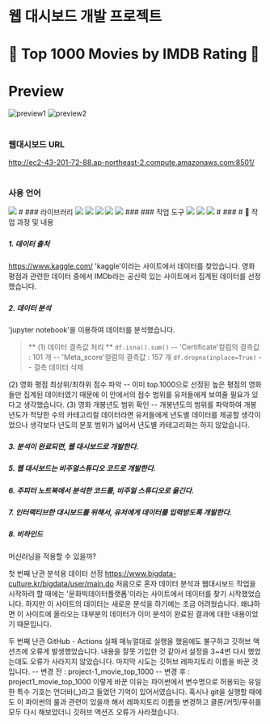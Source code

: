 # 웹 대시보드 개발 프로젝트  
#
#  👑 Top 1000 Movies by IMDB Rating 👑
#
# Preview
![preview1](https://user-images.githubusercontent.com/120348534/209481982-86104ea9-07cc-4f8f-b87e-620d5bbad9e5.PNG)
![preview2](https://user-images.githubusercontent.com/120348534/209481986-43e5c1e6-7387-4e3b-ba67-26087b8e08ab.PNG)
#
#
#
#
### 웹대시보드 URL
http://ec2-43-201-72-88.ap-northeast-2.compute.amazonaws.com:8501/
#
### 사용 언어
<img src="https://img.shields.io/badge/Python-3776AB?style=flat-square&logo=Python&logoColor=white"/>
#
### 라이브러리
<img src="https://img.shields.io/badge/NumPy-013243?style=flat-square&logo=NumPy&logoColor=white"/> <img src="https://img.shields.io/badge/pandas-150458?style=flat-square&logo=pandas&logoColor=white"/> <img src="https://img.shields.io/badge/Streamlit-FF4B4B?style=flat-square&logo=Streamlit&logoColor=white"/> <img src="https://img.shields.io/badge/matplotlib.pyplot-40AEF0?style=flat-square&logo=&logoColor=white"/> <img src="https://img.shields.io/badge/Seaborn-006600?style=flat-square&logo=&logoColor=white"/> 
###  
### 작업 도구
<img src="https://img.shields.io/badge/Visual Studio Code-007ACC?style=flat-square&logo=Visual Studio Code&logoColor=white"/> <img src="https://img.shields.io/badge/Anaconda-44A833?style=flat-square&logo=Anaconda&logoColor=white"/> <img src="https://img.shields.io/badge/Amazon AWS-232F3E?style=flat-square&logo=Amazon AWS&logoColor=white"/>
#
###
# 🔷 작업 과정 및 내용

###
##### 1. 데이터 출처
https://www.kaggle.com/
'kaggle'이라는 사이트에서 데이터를 찾았습니다.
영화 평점과 관련한 데이터 중에서 IMDb라는 공신력 있는 사이트에서 집계된 데이터를 선정했습니다.

###    
##### 2. 데이터 분석
'jupyter notebook'을 이용하여 데이터를 분석했습니다.
> ** (1) 데이터 결측값 처리 **
 `df.isna().sum()`
 -- 'Certificate'컬럼의 결측값 : 101 개
 -- 'Meta_score'컬럼의 결측값 : 157 개
 `df.dropna(inplace=True)`
 -- 결측 데이터 삭제
 
(2) 영화 평점 최상위/최하위 점수 파악
 -- 이미 top.1000으로 선정된 높은 평점의 영화들만 집계된 데이터였기 때문에 이 안에서의 점수 범위를 유저들에게 보여줄 필요가 있다고 생각했습니다.
(3) 영화 개봉년도 범위 확인
 -- 개봉년도의 범위를 파악하여 개봉년도가 적당한 수의 카테고리컬 데이터라면 유저들에게 년도별 데이터를 제공할 생각이었으나 생각보다 년도의 분포 범위가 넓어서 년도별 카테고리화는 하지 않았습니다.


###
##### 3. 분석이 완료되면, 웹 대시보드로 개발한다.

###
##### 5. 웹 대시보드는 비주얼스튜디오 코드로 개발한다.

###
##### 6. 주피터 노트북에서 분석한 코드를, 비주얼 스튜디오로 옮긴다.

###
##### 7. 인터랙티브한 대시보드를 위해서, 유저에게 데이터를 입력받도록 개발한다.
###
##### 8. 비하인드
머신러닝을 적용할 수 있을까?


첫 번째 난관
분석용 데이터 선정
https://www.bigdata-culture.kr/bigdata/user/main.do
처음으로 혼자 데이터 분석과 웹대시보드 작업을 시작하려 할 때에는 '문화빅데이터플랫폼'이라는 사이트에서 데이터를 찾기 시작했었습니다. 하지만 이 사이트의 데이터는 새로운 분석을 하기에는 조금 어려웠습니다. 왜냐하면 이 사이트에 올라오는 대부분의 데이터가 이미 분석이 완료된 결과에 대한 내용이었기 때문입니다.

두 번째 난관
GitHub - Actions 실패
매뉴얼대로 실행을 했음에도 불구하고 깃허브 액션즈에 오류게 발생했었습니다. 내용을 잘못 기입한 것 같아서 설정을 3~4번 다시 했었는데도 오류가 사라지지 않았습니다. 마지막 시도는 깃허브 레파지토리 이름을 바꾼 것입니다.
-- 변경 전 :  project-1_movie_top_1000
-- 변경 후 : project1_movie_top_1000
이렇게 바꾼 이유는 파이썬에서 변수명으로 허용되는 유일한 특수 기호는 언더바(_)라고 들었던 기억이 있어서였습니다. 혹시나 git을 실행할 때에도 이 파이썬의 룰과 관련이 있을까 해서 레파지토리 이름을 변경하고 클론/커밋/푸쉬를 모두 다시 해보았더니 깃허브 액션즈 오류가 사라졌습니다.




